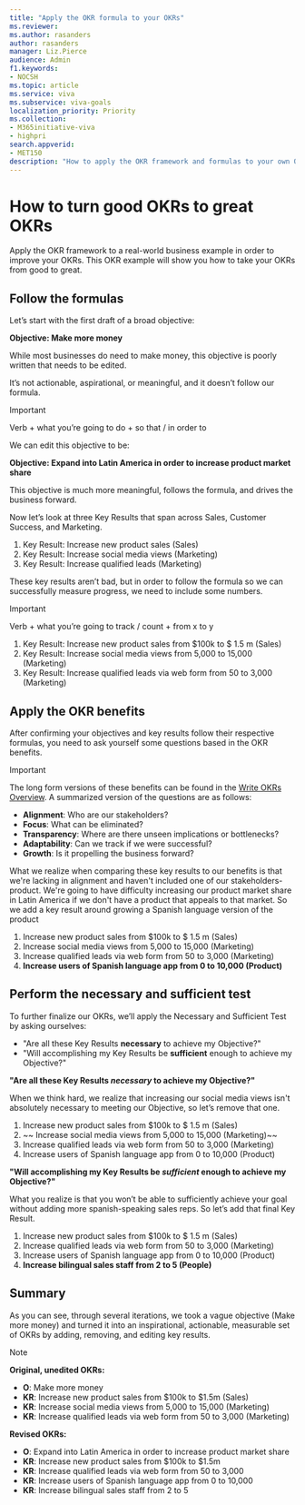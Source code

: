 ```yaml
---
title: "Apply the OKR formula to your OKRs"
ms.reviewer: 
ms.author: rasanders
author: rasanders
manager: Liz.Pierce
audience: Admin
f1.keywords:
- NOCSH
ms.topic: article
ms.service: viva
ms.subservice: viva-goals
localization_priority: Priority
ms.collection:  
- M365initiative-viva
- highpri
search.appverid:
- MET150
description: "How to apply the OKR framework and formulas to your own OKRs in order to create healthy OKRs."
---
```


# How to turn good OKRs to great OKRs

Apply the OKR framework to a real-world business example in order to improve your OKRs. This OKR example will show you how to take your OKRs from good to great.

## Follow the formulas

Let’s start with the first draft of a broad objective:

**Objective: Make more money**

While most businesses do need to make money, this objective is poorly written that needs to be edited.

It’s not actionable, aspirational, or meaningful, and it doesn’t follow our formula.

> [!IMPORTANT]
> Verb + what you’re going to do + so that / in order to

We can edit this objective to be:

**Objective: Expand into Latin America in order to increase product market share**

This objective is much more meaningful, follows the formula, and drives the business forward.

Now let’s look at three Key Results that span across Sales, Customer Success, and Marketing.

1. Key Result: Increase new product sales (Sales)  
1. Key Result: Increase social media views (Marketing)  
1. Key Result: Increase qualified leads (Marketing) 

These key results aren’t bad, but in order to follow the formula so we can successfully measure progress, we need to include some numbers. 

> [!IMPORTANT]
> Verb + what you’re going to track / count + from x to y

1. Key Result: Increase new product sales from $100k to $ 1.5 m (Sales)  
1. Key Result: Increase social media views from 5,000 to 15,000 (Marketing)  
1. Key Result: Increase qualified leads via web form from 50 to 3,000 (Marketing) 

## Apply the OKR benefits

After confirming your objectives and key results follow their respective formulas, you need to ask yourself some questions based in the OKR benefits.

> [!IMPORTANT]
> The long form versions of these benefits can be found in the [Write OKRs Overview](write-okrs-overview.md). A summarized version of the questions are as follows:
> 
> - **Alignment**: Who are our stakeholders?​
> - **Focus**: What can be eliminated?​  ​
> - **Transparency**: Where are there unseen implications or bottlenecks?​
> - **Adaptability**: Can we track if we were successful? 
> - **Growth**: Is it propelling the business forward?

What we realize when comparing these key results to our benefits is that we're lacking in alignment and haven't included one of our stakeholders- product. We're going to have difficulty increasing our product market share in Latin America if we don't have a product that appeals to that market. So we add a key result around growing a Spanish language version of the product

1. Increase new product sales from $100k to $ 1.5 m (Sales)  
1. Increase social media views from 5,000 to 15,000 (Marketing)  
1. Increase qualified leads via web form from 50 to 3,000 (Marketing) 
1. **Increase users of Spanish language app from 0 to 10,000 (Product)**

## Perform the necessary and sufficient test

To further finalize our OKRs, we’ll apply the Necessary and Sufficient Test by asking ourselves:

- "Are all these Key Results **necessary** to achieve my Objective?"
- "Will accomplishing my Key Results be **sufficient** enough to achieve my Objective?" 
 
**"Are all these Key Results *necessary* to achieve my Objective?"**

When we think hard, we realize that increasing our social media views isn't absolutely necessary to meeting our Objective, so let’s remove that one. 

1. Increase new product sales from $100k to $ 1.5 m (Sales)
1. ~~ Increase social media views from 5,000 to 15,000 (Marketing)~~ 
1. Increase qualified leads via web form from 50 to 3,000 (Marketing) 
1. Increase users of Spanish language app from 0 to 10,000 (Product) 

**"Will accomplishing my Key Results be *sufficient* enough to achieve my Objective?"**

What you realize is that you won’t be able to sufficiently achieve your goal without adding more spanish-speaking sales reps. So let’s add that final Key Result. 

1. Increase new product sales from $100k to $ 1.5 m (Sales)  
1. Increase qualified leads via web form from 50 to 3,000 (Marketing) 
1. Increase users of Spanish language app from 0 to 10,000 (Product) 
1. **Increase bilingual sales staff from 2 to 5 (People)**

## Summary

As you can see, through several iterations, we took a vague objective (Make more money) and turned it into an inspirational, actionable, measurable set of OKRs by adding, removing, and editing key results.

> [!NOTE]
> **Original, unedited OKRs:**
> 
> - **O**: Make more money
> - **KR**: Increase new product sales from $100k to $1.5m (Sales)  
> - **KR**: Increase social media views from 5,000 to 15,000 (Marketing) 
> - **KR**: Increase qualified leads via web form from 50 to 3,000 (Marketing) 
> 
> **Revised OKRs:**
> 
> - **O**: Expand into Latin America in order to increase product market share
> - **KR**: Increase new product sales from $100k to $1.5m
> - **KR**: Increase qualified leads via web form from 50 to 3,000
> - **KR**: Increase users of Spanish language app from 0 to 10,000
> - **KR**: Increase bilingual sales staff from 2 to 5